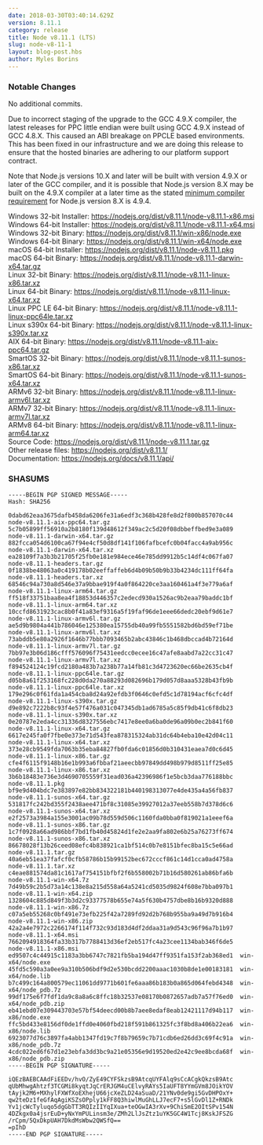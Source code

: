 ```yaml
---
date: 2018-03-30T03:40:14.629Z
version: 8.11.1
category: release
title: Node v8.11.1 (LTS)
slug: node-v8-11-1
layout: blog-post.hbs
author: Myles Borins
---
```


### Notable Changes

No additional commits.

Due to incorrect staging of the upgrade to the GCC 4.9.X compiler, the latest releases for PPC little
endian were built using GCC 4.9.X instead of GCC 4.8.X. This caused an ABI breakage on PPCLE based
environments. This has been fixed in our infrastructure and we are doing this release to ensure that
the hosted binaries are adhering to our platform support contract.

Note that Node.js versions 10.X and later will be built with version 4.9.X or later of the GCC compiler,
and it is possible that Node.js version 8.X may be built on the 4.9.X compiler at a later
time as the stated [minimum compiler requirement](https://github.com/nodejs/node/blob/v8.x/BUILDING.md)
for Node.js version 8.X is 4.9.4.

Windows 32-bit Installer: https://nodejs.org/dist/v8.11.1/node-v8.11.1-x86.msi<br>
Windows 64-bit Installer: https://nodejs.org/dist/v8.11.1/node-v8.11.1-x64.msi<br>
Windows 32-bit Binary: https://nodejs.org/dist/v8.11.1/win-x86/node.exe<br>
Windows 64-bit Binary: https://nodejs.org/dist/v8.11.1/win-x64/node.exe<br>
macOS 64-bit Installer: https://nodejs.org/dist/v8.11.1/node-v8.11.1.pkg<br>
macOS 64-bit Binary: https://nodejs.org/dist/v8.11.1/node-v8.11.1-darwin-x64.tar.gz<br>
Linux 32-bit Binary: https://nodejs.org/dist/v8.11.1/node-v8.11.1-linux-x86.tar.xz<br>
Linux 64-bit Binary: https://nodejs.org/dist/v8.11.1/node-v8.11.1-linux-x64.tar.xz<br>
Linux PPC LE 64-bit Binary: https://nodejs.org/dist/v8.11.1/node-v8.11.1-linux-ppc64le.tar.xz<br>
Linux s390x 64-bit Binary: https://nodejs.org/dist/v8.11.1/node-v8.11.1-linux-s390x.tar.xz<br>
AIX 64-bit Binary: https://nodejs.org/dist/v8.11.1/node-v8.11.1-aix-ppc64.tar.gz<br>
SmartOS 32-bit Binary: https://nodejs.org/dist/v8.11.1/node-v8.11.1-sunos-x86.tar.xz<br>
SmartOS 64-bit Binary: https://nodejs.org/dist/v8.11.1/node-v8.11.1-sunos-x64.tar.xz<br>
ARMv6 32-bit Binary: https://nodejs.org/dist/v8.11.1/node-v8.11.1-linux-armv6l.tar.xz<br>
ARMv7 32-bit Binary: https://nodejs.org/dist/v8.11.1/node-v8.11.1-linux-armv7l.tar.xz<br>
ARMv8 64-bit Binary: https://nodejs.org/dist/v8.11.1/node-v8.11.1-linux-arm64.tar.xz<br>
Source Code: https://nodejs.org/dist/v8.11.1/node-v8.11.1.tar.gz<br>
Other release files: https://nodejs.org/dist/v8.11.1/<br>
Documentation: https://nodejs.org/docs/v8.11.1/api/

### SHASUMS

```
-----BEGIN PGP SIGNED MESSAGE-----
Hash: SHA256

0dabd62eaa3675dafb458da6206fe31a6edf3c368b428fe8d2f800b857070c44  node-v8.11.1-aix-ppc64.tar.gz
5c7b05899ff56910a2b8180f139d48612f349ac2c5d20f08dbbeffbed9e3a089  node-v8.11.1-darwin-x64.tar.gz
882fcca054d6100ca67f94e4cf50d8df141f106fafbcefc0b04facc4a9ab956c  node-v8.11.1-darwin-x64.tar.xz
ea28109f7a3b3b21705f25fb0e181e984ece46e785dd9912b5c14df4c067fa07  node-v8.11.1-headers.tar.gz
0f1838be48063a0c419178b02eeffaffeb6d4b09b50b9b33b4234dc111ff64fa  node-v8.11.1-headers.tar.xz
68546c94a730a8d546e37a9bbae919f4a0f864220ce3aa160461a4f3e779a6af  node-v8.11.1-linux-arm64.tar.gz
ff518f33751baa8ea4f18853d446357c2edecd930a1526ac9b2eaa79baddc1bf  node-v8.11.1-linux-arm64.tar.xz
10ccfd8631923cac8b0f41a83ef9316a5f19faf96de1eee66dedc20ebf9d61e7  node-v8.11.1-linux-armv6l.tar.gz
ae5d9b9804a441b786046e125380ea15755db40a99fb5551582bd6bd59ef71be  node-v8.11.1-linux-armv6l.tar.xz
73abddb5e80a2926f1646b77bbb7093465b2abc43846c1b468dbccad4b72164d  node-v8.11.1-linux-armv7l.tar.gz
7bb97e3b06d186cfff576096f75431eedcc0ecee16c47afe8aabd7a22cc31c47  node-v8.11.1-linux-armv7l.tar.xz
f894524124c19fcd2180a483b7a238b77a14fb81c3d4723620ec66be2635cb4f  node-v8.11.1-linux-ppc64le.tar.gz
d05b8a61f253168fc228d0da270a88293d082696b179d057d8aaa5328b43fb9b  node-v8.11.1-linux-ppc64le.tar.xz
179e296c0f61fda1a454cba8d24a92efdb3f0646c0efd5c1d78194acf6cfc4df  node-v8.11.1-linux-s390x.tar.gz
d9e892c7222b8c93f4e57f476a031c047345db1ad6785a5c85f9db41c6f8db23  node-v8.11.1-linux-s390x.tar.xz
0e20787e2eda4cc31336d8327556ebc7417e8ee0a6ba0de96a09b0ec2b841f60  node-v8.11.1-linux-x64.tar.gz
6617e245fa0f7fbe0e373e71d543fea878315324ab31dc64b4eba10e42d04c11  node-v8.11.1-linux-x64.tar.xz
373e28cb9549fda7063b35eba84827fb0fda6c01856d0b310431eaea7d0c6d45  node-v8.11.1-linux-x86.tar.gz
cfe4f6115f9148b16e1b993a6fbbaf21aeecbb97849dd498b979d8511ff25e85  node-v8.11.1-linux-x86.tar.xz
3b6b18483e736e3d4690705559f31ead036a42396986f1e5bcb3daa776188bbc  node-v8.11.1.pkg
bf9e9d404bdc7e383897e82bb834322181b440198313077e4de435a4a56fb837  node-v8.11.1-sunos-x64.tar.gz
531817fc242bd355f2438aee471bf8c31085e39927012a37eeb558b7d378d6c6  node-v8.11.1-sunos-x64.tar.xz
e2f2573a3984a155e3001ac09b78d559d506c1160fda0bba0f819021a1eeef6a  node-v8.11.1-sunos-x86.tar.gz
1c7f0928a66ad986bbf7bd1fb40d45824d1fe2e2aa9fa802e6b25a76273ff674  node-v8.11.1-sunos-x86.tar.xz
86678028f13b26ceed08efc4b838921ca1bf514c0b7e8151bfec8ba15c5e66ad  node-v8.11.1.tar.gz
40a6eb51ea37fafcf0cfb58786b15b99152bec672cccf861c14d1cca0ad4758a  node-v8.11.1.tar.xz
c4eae881574da81c1617af754151bfbf2f6b558002b71b16d580261ab86bfa6b  node-v8.11.1-win-x64.7z
7d49b59c2b5d73a14c138e8a215d558a64a5241cd5035d9824f608e7bba097b1  node-v8.11.1-win-x64.zip
1328604c885d849f3b3d2c93377578b655e74a5f630b4757dbe8b16b9320d888  node-v8.11.1-win-x86.7z
c07a5eb55268c0bf491e73efb225f42a7289fd92d2b768b955ba9a49d7b916b4  node-v8.11.1-win-x86.zip
42a2a4e7972c2266174f114f732c93d183d4df2ddaa31a9d543c96f96a7b1b97  node-v8.11.1-x64.msi
7662094918364fa33b317b7788413d36ef2eb517fc4a23cee1134bab346f6de5  node-v8.11.1-x86.msi
ed9507c4c44915c1183a3bb6747c7821fb5ba194d47ff9351fa153f2ab368ed1  win-x64/node.exe
45fd5c590a3a0ee9a310b506bdf9d2e530bcdd2200aaac1030b8de1e00183181  win-x64/node.lib
b7c499c164a800579ec11061dd9771b601fe6aaa86b183b0a865d064febd4348  win-x64/node_pdb.7z
99df175e6f7fdf1da9c8a8a6c8ffc18b32537e08170b0872657adb7a57f76ed0  win-x64/node_pdb.zip
eb41ebd07e309443703e57bf54deecd00b8b7aee8edaf8eab12421117d94b117  win-x86/node.exe
ffc5bd433e8156df0de1ffd0e4060fbd218f591b861325fc3f8bd8a406b22ea6  win-x86/node.lib
6923077d76c3897fa4abb1347fd19c7f8b79659c7b71cdb6ed26dd3c69f4c91a  win-x86/node_pdb.7z
4cdc022ed6f67d1e23ebfa3dd3bc9a21e05356e9d19520ed2e42c9ee8bcda68f  win-x86/node_pdb.zip
-----BEGIN PGP SIGNATURE-----

iQEzBAEBCAAdFiEEDv/hvO/ZyE49CYFSkzsB9AtcqUYFAlq9sCcACgkQkzsB9Atc
qUbMhwgAhtzf3TCGMi8kyqtJqCrERJGM4uCElvyRAYs5IaUFT8YYmGVm8JOikYOV
tAyjk2M6+MXhylFXWfXoEXhejU66jcXeZLD24aSuaD/21YNv0de9gi5GvDHPOxY+
qw2teDz1feGfAqAgiKSZsOPply1kFF8Q3hiwlMuGhLLJ7ecF7+s5lGvDl1Z+RNDk
Yv1jcWcTyluqo5dgGbTT3RQIzIIYqIXua+teOGwIA3rXv+9ChiSmE2OItSPv154N
4DZkgx0a4jsrEuD+yNxYmPULinsm3e/ZMh2LlJsZtz1uYK5GC4W1Tcj8KskJFSZG
/rCpm/5QxDkpUAH7DkdMsWbw2QWSfQ==
=pIhD
-----END PGP SIGNATURE-----

```
